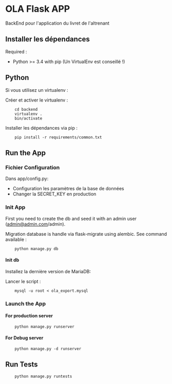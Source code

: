 # OLA Flask APP

BackEnd pour l'application du livret de l'altrenant

## Installer les dépendances

Required :

* Python >= 3.4 with pip (Un VirtualEnv est conseillé !)

## Python

Si vous utilisez un virtualenv :

Créer et activer le virtualenv :

```
    cd backend
    virtualenv .
    bin/activate
```

Installer les dépendances via pip :
```
    pip install -r requirements/common.txt
```



## Run the App

### Fichier Configuration

Dans app/config.py:
* Configuration les paramètres de la base de données
* Changer la SECRET_KEY en production

### Init App

First you need to create the db and seed it with an admin user (admin@admin.com/admin).

Migration database is handle via flask-migrate using alembic. 
See command available : 
```
    python manage.py db
```

#### Init db
Installez la dernière version de MariaDB:

Lancer le script :
```
    mysql -u root < ola_export.mysql
```


### Launch the App

#### For production server

```
    python manage.py runserver
```

#### For Debug server

```
    python manage.py -d runserver
```

## Run Tests

```
    python manage.py runtests
```
